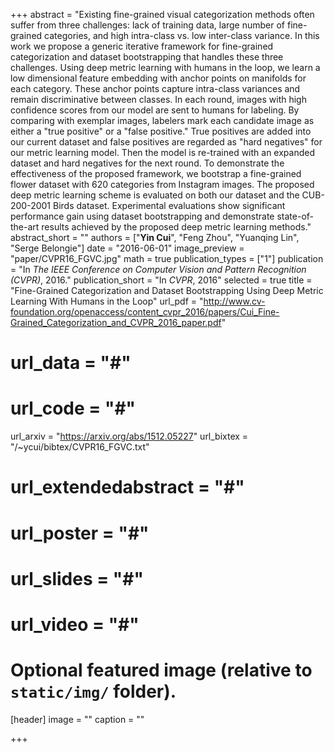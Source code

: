 +++
abstract = "Existing fine-grained visual categorization methods often suffer from three challenges: lack of training data, large number of fine-grained categories, and high intra-class vs. low inter-class variance. In this work we propose a generic iterative framework for fine-grained categorization and dataset bootstrapping that handles these three challenges. Using deep metric learning with humans in the loop, we learn a low dimensional feature embedding with anchor points on manifolds for each category. These anchor points capture intra-class variances and remain discriminative between classes. In each round, images with high confidence scores from our model are sent to humans for labeling. By comparing with exemplar images, labelers mark each candidate image as either a \"true positive\" or a \"false positive.\" True positives are added into our current dataset and false positives are regarded as \"hard negatives\" for our metric learning model. Then the model is re-trained with an expanded dataset and hard negatives for the next round. To demonstrate the effectiveness of the proposed framework, we bootstrap a fine-grained flower dataset with 620 categories from Instagram images. The proposed deep metric learning scheme is evaluated on both our dataset and the CUB-200-2001 Birds dataset. Experimental evaluations show significant performance gain using dataset bootstrapping and demonstrate state-of-the-art results achieved by the proposed deep metric learning methods."
abstract_short = ""
authors = ["**Yin Cui**", "Feng Zhou", "Yuanqing Lin", "Serge Belongie"]
date = "2016-06-01"
image_preview = "paper/CVPR16_FGVC.jpg"
math = true
publication_types = ["1"]
publication = "In *The IEEE Conference on Computer Vision and Pattern Recognition (CVPR)*, 2016."
publication_short = "In *CVPR*, 2016"
selected = true
title = "Fine-Grained Categorization and Dataset Bootstrapping Using Deep Metric Learning With Humans in the Loop"
url_pdf = "http://www.cv-foundation.org/openaccess/content_cvpr_2016/papers/Cui_Fine-Grained_Categorization_and_CVPR_2016_paper.pdf"
# url_data = "#"
# url_code = "#"
url_arxiv = "https://arxiv.org/abs/1512.05227"
url_bixtex = "/~ycui/bibtex/CVPR16_FGVC.txt"
# url_extendedabstract = "#"
# url_poster = "#"
# url_slides = "#"
# url_video = "#"

# Optional featured image (relative to `static/img/` folder).
[header]
image = ""
caption = ""

+++
